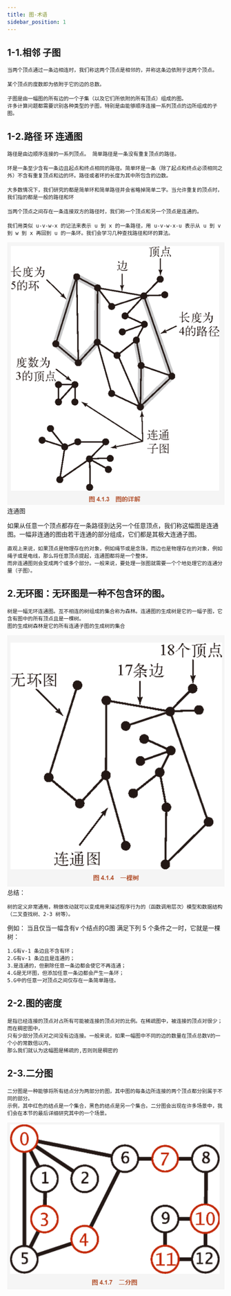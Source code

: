 ```yaml
---
title: 图-术语
sidebar_position: 1
---
```

##  1-1.相邻  子图
```
当两个顶点通过一条边相连时，我们称这两个顶点是相邻的，并称这条边依附于这两个顶点。

某个顶点的度数即为依附于它的边的总数。

子图是由一幅图的所有边的一个子集（以及它们所依附的所有顶点）组成的图。
许多计算问题都需要识别各种类型的子图，特别是由能够顺序连接一系列顶点的边所组成的子图。
```

##  1-2.路径  环  连通图
```
路径是由边顺序连接的一系列顶点。 简单路径是一条没有重复顶点的路径。

环是一条至少含有一条边且起点和终点相同的路径。简单环是一条（除了起点和终点必须相同之外）不含有重复顶点和边的环。路径或者环的长度为其中所包含的边数。

大多数情况下，我们研究的都是简单环和简单路径并会省略掉简单二字。当允许重复的顶点时，我们指的都是一般的路径和环

当两个顶点之间存在一条连接双方的路径时，我们称一个顶点和另一个顶点是连通的。

我们用类似 u-v-w-x 的记法来表示 u 到 x 的一条路径，用 u-v-w-x-u 表示从 u 到 v 到 w 到 x 再回到 u 的一条环。我们会学习几种查找路径和环的算法。
```
![](../../assets/img-优先遍历/alg-图3.png)
连通图

如果从任意一个顶点都存在一条路径到达另一个任意顶点，我们称这幅图是连通图。一幅非连通的图由若干连通的部分组成，它们都是其极大连通子图。
```
直观上来说，如果顶点是物理存在的对象，例如绳节或是念珠，而边也是物理存在的对象，例如绳子或是电线，那么将任意顶点提起，连通图都将是一个整体，
而非连通图则会变成两个或多个部分。一般来说，要处理一张图就需要一个个地处理它的连通分量（子图）。
```


##  2.无环图：无环图是一种不包含环的图。
```
树是一幅无环连通图。互不相连的树组成的集合称为森林。连通图的生成树是它的一幅子图，它含有图中的所有顶点且是一棵树。
图的生成树森林是它的所有连通子图的生成树的集合
```
![](../../assets/img-优先遍历/alg-图4.png)
总结：
```
树的定义非常通用，稍做改动就可以变成用来描述程序行为的（函数调用层次）模型和数据结构（二叉查找树、2-3 树等）。
```

例如：
当且仅当一幅含有v 个结点的G图 满足下列 5 个条件之一时，它就是一棵树：
```
1.G有v-1 条边且不含有环；
2.G有v-1 条边且是连通的；
3.是连通的，但删除任意一条边都会使它不再连通；
4.G是无环图，但添加任意一条边都会产生一条环；
5.G中的任意一对顶点之间仅存在一条简单路径。
```

##  2-2.图的密度
```
是指已经连接的顶点对占所有可能被连接的顶点对的比例。在稀疏图中，被连接的顶点对很少；而在稠密图中，
只有少部分顶点对之间没有边连接。一般来说，如果一幅图中不同的边的数量在顶点总数V的一个小的常数倍以内，
那么我们就认为这幅图是稀疏的,否则则是稠密的
```

##  2-3.二分图
```
二分图是一种能够将所有结点分为两部分的图，其中图的每条边所连接的两个顶点都分别属于不同的部分。
示例，其中红色的结点是一个集合，黑色的结点是另一个集合。二分图会出现在许多场景中，我们会在本节的最后详细研究其中的一个场景。
```
![](../../assets/img-优先遍历/alg-图5.png)
